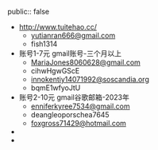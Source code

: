 public:: false

- http://www.tuitehao.cc/
	- yutianran666@gmail.com
	- fish1314
- 账号1-7元 gmail账号-三个月以上
	- [MariaJones8060628@gmail.com](mailto:MariaJones8060628@gmail.com)
	- cihwHgwGScE
	- [innokentiy14071992@soscandia.org](mailto:innokentiy14071992@soscandia.org)
	- bqmE1wfyoJtU
- 账号2-10元 gmail谷歌邮箱-2023年
	- enniferkyree7534@gmail.com
	- deangleoporschea7645
	- foxgross71429@hotmail.com
-
-